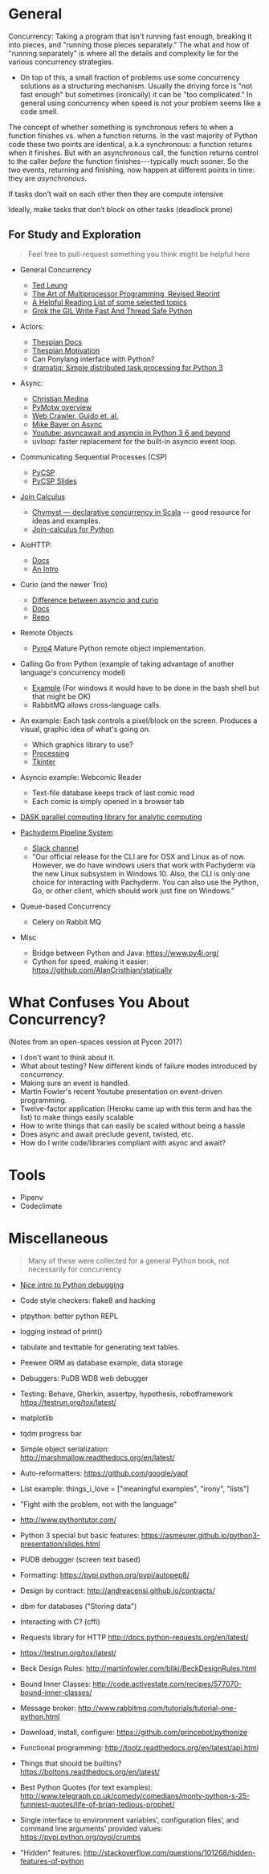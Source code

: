 General
=======

Concurrency: Taking a program that isn't running fast enough, breaking it into
pieces, and "running those pieces separately." The what and how of "running separately"
is where all the details and complexity lie for the various concurrency strategies.

- On top of this, a small fraction of problems use some concurrency solutions as a structuring mechanism.
  Usually the driving force is "not fast enough" but sometimes (ironically) it can be
  "too complicated." In general using concurrency when speed is not your problem
  seems like a code smell.

The concept of whether something is synchronous refers to when a function
finishes vs. when a function returns. In the vast majority of Python code these
two points are identical, a.k.a synchronous: a function returns when it
finishes. But with an asynchronous call, the function returns control to the
caller *before* the function finishes---typically much sooner. So the two
events, returning and finishing, now happen at different points in time: they
are *asynchronous*.

If tasks don’t wait on each other then they are compute intensive

Ideally, make tasks that don’t block on other tasks (deadlock prone)


## For Study and Exploration
> Feel free to pull-request something you think might be helpful here

- General Concurrency
  - [Ted Leung](http://www.slideshare.net/twleung/a-survey-of-concurrency-constructs)
  - [The Art of Multiprocessor Programming, Revised Reprint](http://amzn.to/2j1oneL)
  - [A Helpful Reading List of some selected topics](https://github.com/python-trio/trio/wiki/Reading-list)
  - [Grok the GIL Write Fast And Thread Safe Python ](https://www.youtube.com/watch?v=7SSYhuk5hmc&t=861s)

- Actors:
  - [Thespian Docs](http://godaddy.github.io/Thespian/doc/)
  - [Thespian Motivation](https://engineering.godaddy.com/why-godaddy-built-an-actor-system-library/)
  - Can Ponylang interface with Python?
  - [dramatiq: Simple distributed task processing for Python 3](
    https://github.com/Bogdanp/dramatiq)

- Async:
  - [Christian Medina](https://hackernoon.com/threaded-asynchronous-magic-and-how-to-wield-it-bba9ed602c32#.l8tws7nkv)
  - [PyMotw overview](https://pymotw.com/3/asyncio/index.html)
  - [Web Crawler, Guido et. al.](http://aosabook.org/en/500L/a-web-crawler-with-asyncio-coroutines.html)
  - [Mike Bayer on Async](http://techspot.zzzeek.org/2015/02/15/asynchronous-python-and-databases/)
  - [Youtube: asyncawait and asyncio in Python 3 6 and beyond](https://www.youtube.com/watch?v=2ZFFv-wZ8_g)
  - uvloop: faster replacement for the built-in asyncio event loop.

- Communicating Sequential Processes (CSP)
  - [PyCSP](https://github.com/runefriborg/pycsp/wiki)
  - [PyCSP Slides](http://arild.github.io/csp-presentation/#1)

- [Join Calculus](https://en.wikipedia.org/wiki/Join-calculus)
  - [Chymyst — declarative concurrency in Scala](https://github.com/Chymyst/chymyst-core/) -- good resource for
    ideas and examples.
  - [Join-calculus for Python](https://github.com/maandree/join-python)

- AioHTTP:
  - [Docs](http://aiohttp.readthedocs.io/en/stable/)
  - [An Intro](http://stackabuse.com/python-async-await-tutorial/)

- Curio (and the newer Trio)
  - [Difference between asyncio and curio](https://vorpus.org/blog/some-thoughts-on-asynchronous-api-design-in-a-post-asyncawait-world/)
  - [Docs](http://curio.readthedocs.io/en/latest/)
  - [Repo](https://github.com/dabeaz/curio)

- Remote Objects
  - [Pyro4](https://pythonhosted.org/Pyro4/) Mature Python remote object implementation.

- Calling Go from Python (example of taking advantage of another language's concurrency model)
  - [Example](https://github.com/jbuberel/buildmodeshared/tree/master/gofrompython)
    (For windows it would have to be done in the bash shell but that might be OK)
  - RabbitMQ allows cross-language calls.

- An example: Each task controls a pixel/block on the screen. Produces a visual,
  graphic idea of what's going on.
  - Which graphics library to use?
  - [Processing](http://py.processing.org/)
  - [Tkinter](http://stackoverflow.com/questions/4842156/manipulating-individual-pixel-colors-in-the-tkinter-canvas-widget)

- Asyncio example: Webcomic Reader
  - Text-file database keeps track of last comic read
  - Each comic is simply opened in a browser tab

- [DASK parallel computing library for analytic computing](https://dask.pydata.org)

- [Pachyderm Pipeline System](http://docs.pachyderm.io/en/latest/reference/pachyderm_pipeline_system.html)
  - [Slack channel]( http://slack.pachyderm.io/)
  - "Our official release for the CLI are for OSX and Linux as of now.  However, we do have windows users that work with Pachyderm via the new Linux subsystem in Windows 10.  Also, the CLI is only one choice for interacting with Pachyderm.  You can also use the Python, Go, or other client, which should work just fine on Windows."

- Queue-based Concurrency
  - Celery on Rabbit MQ

- Misc
  - Bridge between Python and Java: https://www.py4j.org/
  - Cython for speed, making it easier: https://github.com/AlanCristhian/statically

What Confuses You About Concurrency?
====================================
(Notes from an open-spaces session at Pycon 2017)

- I don't want to think about it.
- What about testing? New different kinds of failure modes introduced by concurrency.
- Making sure an event is handled.
- Martin Fowler's recent Youtube presentation on event-driven programming.
- Twelve-factor application (Heroku came up with this term and has the list) to make things easily scalable
- How to write things that can easily be scaled without being a hassle
- Does async and await preclude gevent, twisted, etc.
- How do I write code/libraries compliant with async and await?

Tools
=====

- Pipenv
- Codeclimate


Miscellaneous
=============

> Many of these were collected for a general Python book, not necessarily for concurrency

- [Nice intro to Python debugging](https://blog.sentry.io/2017/06/22/debugging-python-errors)

- Code style checkers: flake8 and hacking

- ptpython: better python REPL

- logging instead of print()

- tabulate and texttable for generating text tables.

- Peewee ORM as database example, data storage

- Debuggers:
    PuDB
    WDB web debugger

- Testing:
    Behave, Gherkin, assertpy, hypothesis, robotframework
    https://testrun.org/tox/latest/

- matplotlib

- tqdm progress bar

- Simple object serialization: http://marshmallow.readthedocs.org/en/latest/

- Auto-reformatters:
    https://github.com/google/yapf

- List example:
  things_i_love = ["meaningful examples", "irony", "lists"]

- "Fight with the problem, not with the language"

- http://www.pythontutor.com/

- Python 3 special but basic features:
https://asmeurer.github.io/python3-presentation/slides.html

- PUDB debugger (screen text based)

- Formatting: https://pypi.python.org/pypi/autopep8/

- Design by contract: http://andreacensi.github.io/contracts/

- dbm for databases ("Storing data")

- Interacting with C? (cffi)

- Requests library for HTTP http://docs.python-requests.org/en/latest/

- https://testrun.org/tox/latest/

- Beck Design Rules: http://martinfowler.com/bliki/BeckDesignRules.html

- Bound Inner Classes: http://code.activestate.com/recipes/577070-bound-inner-classes/

- Message broker:
    http://www.rabbitmq.com/tutorials/tutorial-one-python.html

- Download, install, configure:
    https://github.com/princebot/pythonize

- Functional programming:
    http://toolz.readthedocs.org/en/latest/api.html

- Things that should be builtins?
    https://boltons.readthedocs.org/en/latest/

- Best Python Quotes (for text examples):
    http://www.telegraph.co.uk/comedy/comedians/monty-python-s-25-funniest-quotes/life-of-brian-tedious-prophet/

- Single interface to environment variables’, configuration files’, and command line arguments’ provided values:
    https://pypi.python.org/pypi/crumbs

- "Hidden" features:
    http://stackoverflow.com/questions/101268/hidden-features-of-python
